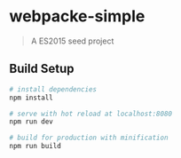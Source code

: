 # webpacke-simple

> A ES2015 seed project


## Build Setup

``` bash
# install dependencies
npm install

# serve with hot reload at localhost:8080
npm run dev

# build for production with minification
npm run build
```

